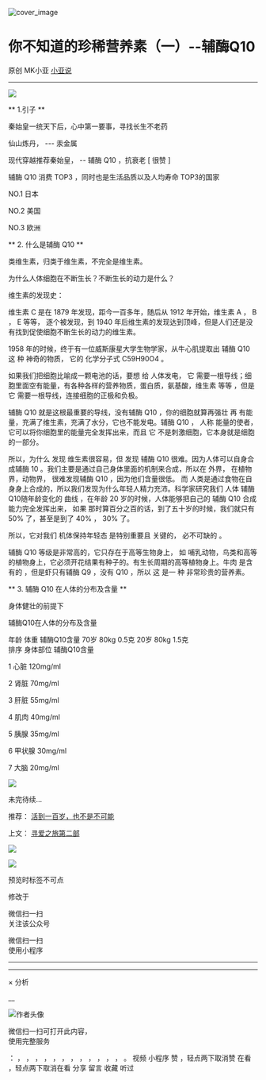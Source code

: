 ![cover_image](https://mmbiz.qlogo.cn/mmbiz_jpg/A8SKDch4cJGTiadU9OmesgFsTJFQ0iamasgicZWW2DcETFjdh63xqRKSb7VCQnKb8uiaNCrC1rA4Us8oyR05WgNgBA/0?wx_fmt=jpeg)

#  你不知道的珍稀营养素（一）--辅酶Q10

原创  MK小亚  [ 小亚说 ](javascript:void\(0\);)

__ _ _ _ _

![](https://mmbiz.qpic.cn/mmbiz_jpg/A8SKDch4cJGTiadU9OmesgFsTJFQ0iamasYW8kib1eGe7Izwg8IT1H582qtibSkFtMt6nfBUNGo3zMiaYxCXWoDj8Tg/640?wx_fmt=jpeg)

  

** 1.引子  **

秦始皇一统天下后，心中第一要事，寻找长生不老药

仙山炼丹，  \---  汞金属

现代穿越推荐秦始皇，  \--  辅酶  Q10  ，抗衰老  [  很赞  ]

辅酶  Q10  消费  TOP3  ，同时也是生活品质以及人均寿命  TOP3的国家

NO.1  日本

NO.2  美国

NO.3  欧洲

** 2\.  什么是辅酶  Q10  **

类维生素，归类于维生素，不完全是维生素。

为什么人体细胞在不断生长？不断生长的动力是什么？

维生素的发现史：

维生素  C  是在  1879  年发现，距今一百多年，随后从  1912  年开始，维生素  A  ，  B  ，  E  等等，  逐个被发现，到
1940  年后维生素的发现达到顶峰，但是人们还是没有找到促使细胞不断生长的动力的维生素。

  

1958  年的时候，终于有一位威斯康星大学生物学家，从牛心肌提取出  辅酶  Q10  这  种  神奇的物质，  它的  化学分子式  C59H90O4
。

  

如果我们把细胞比喻成一颗电池的话，要想  给  人体发电，  它  需要一根导线；细胞里面空有能量，有各种各样的营养物质，蛋白质，氨基酸，维生素  等等
，但是  它  需要一根导线，连接细胞的正极和负极。

  

辅酶  Q10  就是这根最重要的导线，没有辅酶  Q10  ，你的细胞就算再强壮  再  有能量，充满了维生素，充满了水分，它也不能发电。辅酶  Q10
，  人称  能量的使者，它可以将你细胞里的能量完全发挥出来，而且  它  不是刺激细胞，它本身就是细胞的一部分。

所以，为什么  发现  维生素很容易，但  发现  辅酶  Q10  很难。因为人体可以自身合成辅酶  10
。我们主要是通过自己身体里面的机制来合成，所以在  外界，  在植物界，动物界，  很难发现辅酶  Q10  ，因为他们含量很低。  而
人类是通过食物在自身身上合成的，所以我们发现为什么年轻人精力充沛。科学家研究我们  人体  辅酶Q10随年龄变化的  曲线  ，在年龄  20
岁的时候，人体能够把自己的  辅酶  Q10  合成能力完全发挥出来，  如果  那时算百分之百的话，到了五十岁的时候，我们就只有  50%
了，甚至是到了  40%  ，  30%  了。

  

所以，它对我们  机体保持年轻态  是特别重要且  关键的，  必不可缺的  。

辅酶  Q10  等级是非常高的，它只存在于高等生物身上，  如  哺乳动物，鸟类和高等的植物身上，它必须开花结果有种子的。有生长周期的高等植物身上。牛肉
是含有的  ，但是虾只有辅酶  Q9  ，没有  Q10  ，所以  这  是一  种  非常珍贵的营养素。

** 3\.  辅酶  Q10  在人体的分布及含量  **

身体健壮的前提下

辅酶Q10在人体的分布及含量

年龄 体重 辅酶Q10含量  70岁 80kg 0.5克  20岁 80kg 1.5克  
排序 身体部位 辅酶Q10含量

1  心脏  120mg/ml

2  肾脏  70mg/ml

3  肝脏  55mg/ml

4  肌肉  40mg/ml

5  胰腺  35mg/ml

6  甲状腺  30mg/ml

7  大脑  20mg/ml

  

![](https://mmbiz.qpic.cn/mmbiz_jpg/A8SKDch4cJGTiadU9OmesgFsTJFQ0iamasQsFLMhv84rwUBaoDYDXibVs0kUqmscFbIAnL1o2d7p2mWvuzCyKGOHA/640?wx_fmt=jpeg)

未完待续...  

推荐： [ 活到一百岁，也不是不可能
](http://mp.weixin.qq.com/s?__biz=MzUxNDAwNTk0MQ==&mid=2247483704&idx=1&sn=dfbbe1321750ce81b34879745eea796b&chksm=f94dcfe2ce3a46f4d523630b552fa2c792af6b85392f0f7001b73b2629da0756981ddc719b0c&scene=21#wechat_redirect)  

上文： [ 寻爱之旅第二部
](http://mp.weixin.qq.com/s?__biz=MzUxNDAwNTk0MQ==&mid=2247484211&idx=1&sn=073575d97eb7969f69e09c83fc68b17a&chksm=f94dcde9ce3a44ff62403884466733f7aba805568aa2cc26568f26372dee5b7f92df9d89b5cb&scene=21#wechat_redirect)

![](https://mmbiz.qpic.cn/mmbiz_gif/b96CibCt70iaZ7Bia3Wm91cEuWhERXfCYjTia9tf7aMjVBNRETSa2NpGjCV6tyNvgCLos8LBgwEgxcwaIw8zdOsG7A/640?wx_fmt=gif)

![](https://mmbiz.qpic.cn/mmbiz_jpg/A8SKDch4cJEicCnqTxiatgGquhIicZ1wJ1Dth5YOOzoYV7U4N3HmiaO0vVAzjOpBVdtF0gnL632Fc7HqiaDmgveQDEw/640?wx_fmt=jpeg)

  

  

  

预览时标签不可点

修改于

微信扫一扫  
关注该公众号



微信扫一扫  
使用小程序

****



****



×  分析

__

![作者头像](http://mmbiz.qpic.cn/mmbiz_png/A8SKDch4cJE0KicTMyrVCx3VLqEgic5sJ1V5QeGZTibG9GLZlSCXSj5ByXNkib5PBrZVMkI41KKxgwE1K9gfypUeRg/0?wx_fmt=png)

微信扫一扫可打开此内容，  
使用完整服务

：  ，  ，  ，  ，  ，  ，  ，  ，  ，  ，  ，  ，  。  视频  小程序  赞  ，轻点两下取消赞  在看  ，轻点两下取消在看
分享  留言  收藏  听过

